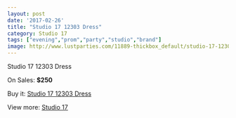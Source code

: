 ```yaml
---
layout: post
date: '2017-02-26'
title: "Studio 17 12303 Dress"
category: Studio 17
tags: ["evening","prom","party","studio","brand"]
image: http://www.lustparties.com/11889-thickbox_default/studio-17-12303-dress.jpg
---
```

Studio 17 12303 Dress

On Sales: **$250**
<a href="https://www.lustparties.com/en/studio-17/4307-studio-17-12303-dress.html"><amp-img layout="responsive" width="600" height="600" src="//www.lustparties.com/11889-thickbox_default/studio-17-12303-dress.jpg" alt="Studio 17 12303 Dress 0" /></a>
<a href="https://www.lustparties.com/en/studio-17/4307-studio-17-12303-dress.html"><amp-img layout="responsive" width="600" height="600" src="//www.lustparties.com/11890-thickbox_default/studio-17-12303-dress.jpg" alt="Studio 17 12303 Dress 1" /></a>

Buy it: [Studio 17 12303 Dress](https://www.lustparties.com/en/studio-17/4307-studio-17-12303-dress.html "Studio 17 12303 Dress")

View more: [Studio 17](https://www.lustparties.com/en/22-studio-17 "Studio 17")
